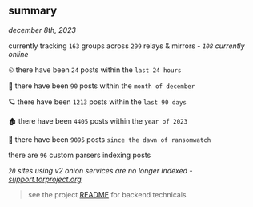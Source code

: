 
## summary
_december 8th, 2023_

currently tracking `163` groups across `299` relays & mirrors - _`108` currently online_

⏲ there have been `24` posts within the `last 24 hours`

🦈 there have been `90` posts within the `month of december`

🪐 there have been `1213` posts within the `last 90 days`

🏚 there have been `4405` posts within the `year of 2023`

🦕 there have been `9095` posts `since the dawn of ransomwatch`

there are `96` custom parsers indexing posts

_`20` sites using v2 onion services are no longer indexed - [support.torproject.org](https://support.torproject.org/onionservices/v2-deprecation/)_

> see the project [README](https://github.com/joshhighet/ransomwatch#ransomwatch--) for backend technicals
